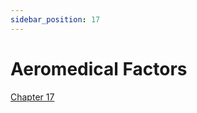 ```yaml
---
sidebar_position: 17
---
```


# Aeromedical Factors

[Chapter 17](https://www.faa.gov/sites/faa.gov/files/19_phak_ch17.pdf)